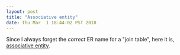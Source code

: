 ```yaml
---
layout: post
title: "Associative entity"
date: Thu Mar  1 18:44:02 PST 2018
---
```


Since I always forget the _correct_ ER name for a "join table", here it is, [associative entity](https://en.wikipedia.org/wiki/Associative_entity).

